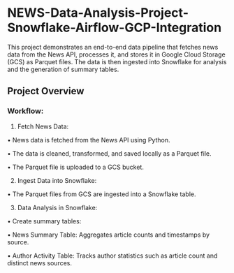 # NEWS-Data-Analysis-Project-Snowflake-Airflow-GCP-Integration

This project demonstrates an end-to-end data pipeline that fetches news data from the News API, processes it, and stores it in Google Cloud Storage (GCS) as Parquet files. The data is then ingested into Snowflake for analysis and the generation of summary tables.

## Project Overview

### Workflow:

1.	Fetch News Data:
	
 •	News data is fetched from the News API using Python.
 
 •	The data is cleaned, transformed, and saved locally as a Parquet file.
 
 •	The Parquet file is uploaded to a GCS bucket.
 
2.	Ingest Data into Snowflake:
	
 •	The Parquet files from GCS are ingested into a Snowflake table.
 
3.	Data Analysis in Snowflake:
	
 •	Create summary tables:
	
 •	News Summary Table: Aggregates article counts and timestamps by source.
	
 •	Author Activity Table: Tracks author statistics such as article count and distinct news sources.
